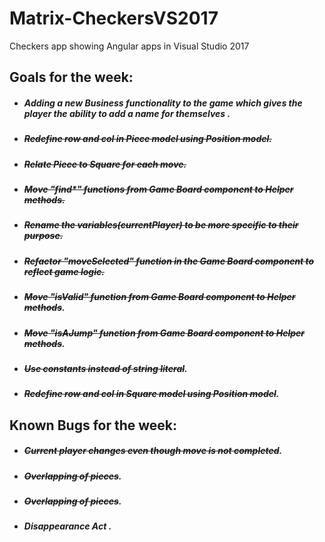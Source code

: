# Matrix-CheckersVS2017
Checkers app showing Angular apps in Visual Studio 2017
 ## Goals for the week:

 * ##### Adding a new Business functionality to the game which gives the player the ability to add a name for themselves  .

 * ##### ~~Redefine row and col in Piece model using Position model.~~

 * ##### ~~Relate Piece to Square for each move.~~

* #####  ~~Move "find*" functions from Game Board component to Helper methods.~~

* #####  ~~Rename the variables(currentPlayer) to be more specific to their purpose.~~

* #####  ~~Refactor  "moveSelected" function in the Game Board component to reflect game logic.~~

* #####  ~~Move "isValid" function from Game Board component to Helper methods~~.

* #####  ~~Move "isAJump" function from Game Board component to Helper methods~~.

* #####  ~~Use constants instead of string literal~~.

* #####  ~~Redefine row and col in Square model using Position model~~.

 ## Known Bugs for the week:

 * ##### ~~Current player changes even though move is not completed~~.

 * ##### ~~Overlapping of pieces~~.

 * ##### ~~Overlapping of pieces~~.

 * ##### Disappearance Act .




	 
 
 

